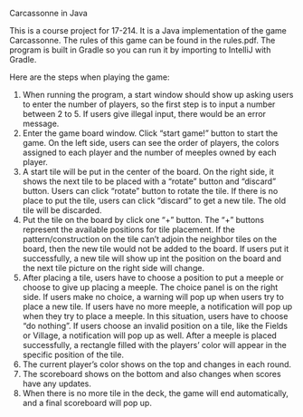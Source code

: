 Carcassonne in Java

This is a course project for 17-214. It is a Java implementation of the game Carcassonne. The rules of this game can be found in the rules.pdf. The program is built in Gradle so you can run it by importing to IntelliJ with Gradle.

Here are the steps when playing the game:

1.	When running the program, a start window should show up asking users to enter the number of players, so the first step is to input a number between 2 to 5. If users give illegal input, there would be an error message.
2.	Enter the game board window. Click “start game!” button to start the game. On the left side, users can see the order of players, the colors assigned to each player and the number of meeples owned by each player.
3.	A start tile will be put in the center of the board. On the right side, it shows the next tile to be placed with a “rotate” button and “discard” button. Users can click “rotate” button to rotate the tile. If there is no place to put the tile, users can click “discard” to get a new tile. The old tile will be discarded.
4.	Put the tile on the board by click one “+” button. The “+” buttons represent the available positions for tile placement. If the pattern/construction on the tile can’t adjoin the neighbor tiles on the board, then the new tile would not be added to the board. If users put it successfully, a new tile will show up int the position on the board and the next tile picture on the right side will change.
5.	After placing a tile, users have to choose a position to put a meeple or choose to give up placing a meeple. The choice panel is on the right side. If users make no choice, a warning will pop up when users try to place a new tile. If users have no more meeple, a notification will pop up when they try to place a meeple. In this situation, users have to choose “do nothing”. If users choose an invalid position on a tile, like the Fields or Village, a notification will pop up as well. After a meeple is placed successfully, a rectangle filled with the players’ color will appear in the specific position of the tile. 
6.	The current player’s color shows on the top and changes in each round.
7.	The scoreboard shows on the bottom and also changes when scores have any updates.
8.	When there is no more tile in the deck, the game will end automatically, and a final scoreboard will pop up.
 
